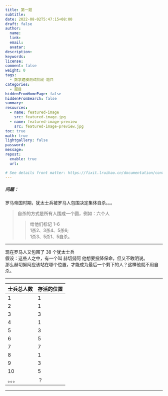 ```yaml
---
title: 第一题
subtitle:
date: 2022-08-02T5:47:15+08:00
draft: false
author:
  name:
  link:
  email:
  avatar:
description:
keywords:
license:
comment: false
weight: 0
tags:
  - 数学建模测试阶段-题目
categories:
  - 题目
hiddenFromHomePage: false
hiddenFromSearch: false
summary:
resources:
  - name: featured-image
    src: featured-image.jpg
  - name: featured-image-preview
    src: featured-image-preview.jpg
toc: true
math: true
lightgallery: false
password:
message:
repost:
  enable: true
  url:

# See details front matter: https://fixit.lruihao.cn/documentation/content-management/introduction/#front-matter
---
```

##### 问题：
罗马帝国时期，犹太士兵被罗马人包围决定集体自杀。。。  
> 自杀的方式是所有人围成一个圆，例如：六个人
>> 给他们标记 1-6  
1杀2、3杀4、5杀6;  
1杀3、5杀1、5自杀。
***
现在罗马人又包围了 38 个犹太士兵  
假设：这些人之中，有一个叫 赫切努阿 他想要投降保命，但又不敢明说。  
那么赫切努阿应该站在哪个位置，才能成为最后一个剩下的人？这样他就不用自杀。
***
| 士兵总人数 | 存活的位置 |
| ------ | ----------- |
|   1    | 1           |
|   2    | 1           |
|   3    | 3           |
| 4      | 1           |
| 5      | 3           |
| 6      | 5           |
| 7      | 7           |
| 8      | 1           |
| 9      | 3           |
| 10     | 5           |
| 。。。  | ？          |
***

<!--more-->
